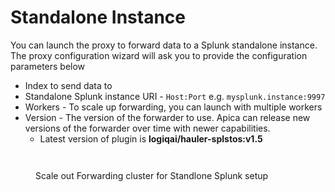 # Standalone Instance

You can launch the proxy to forward data to a Splunk standalone instance. The proxy configuration wizard will ask you to provide the configuration parameters below

* Index to send data to
* Standalone Splunk instance URI - `Host:Port` e.g. `mysplunk.instance:9997`
* Workers - To scale up forwarding, you can launch with multiple workers
* Version - The version of the forwarder to use. Apica can release new versions of the forwarder over time with newer capabilities.
  * Latest version of plugin is **logiqai/hauler-splstos:v1.5**

<figure><img src="https://logflow-docs.logiq.ai/~gitbook/image?url=https%3A%2F%2F3717450363-files.gitbook.io%2F%7E%2Ffiles%2Fv0%2Fb%2Fgitbook-x-prod.appspot.com%2Fo%2Fspaces%252F8WGNQCWSTnL2NgouIRTq%252Fuploads%252FiZJHeMG2AYSABRbF56vY%252Fimage.png%3Falt%3Dmedia%26token%3Db06400cb-804f-42ec-aced-698cc8cbd2cf&#x26;width=768&#x26;dpr=4&#x26;quality=100&#x26;sign=d7d9b77&#x26;sv=1" alt=""><figcaption></figcaption></figure>



<figure><img src="https://logflow-docs.logiq.ai/~gitbook/image?url=https%3A%2F%2F3717450363-files.gitbook.io%2F%7E%2Ffiles%2Fv0%2Fb%2Fgitbook-x-prod.appspot.com%2Fo%2Fspaces%252F8WGNQCWSTnL2NgouIRTq%252Fuploads%252F8ByJHZEvIJoWt9K2bRrH%252FScreen%2520Shot%25202022-08-01%2520at%25209.21.52%2520PM.png%3Falt%3Dmedia%26token%3Df0cea1c7-457a-440c-a390-e1554c001ea2&#x26;width=768&#x26;dpr=4&#x26;quality=100&#x26;sign=973364b4&#x26;sv=1" alt=""><figcaption><p>Scale out Forwarding cluster for Standlone Splunk setup</p></figcaption></figure>
